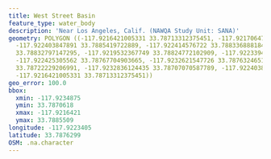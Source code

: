 ```yaml
---
title: West Street Basin
feature_type: water_body
description: 'Near Los Angeles, Calif. (NAWQA Study Unit: SANA)'
geometry: POLYGON ((-117.9216421005331 33.78713312375451, -117.9217064735459 33.78855088897821,
  -117.922403847891 33.7885419722889, -117.922414576722 33.78833688818455, -117.9219532367749
  33.78832797147295, -117.9219532367749 33.78824772102909, -117.9223394748693 33.78822097086441,
  -117.922425305562 33.78767704903665, -117.9232621547726 33.78763246512733, -117.9234874603307
  33.78722229206991, -117.9232836124435 33.78707070587789, -117.922403847891 33.78706178903444,
  -117.9216421005331 33.78713312375451))
geo_error: 100.0
bbox:
  xmin: -117.9234875
  ymin: 33.7870618
  xmax: -117.9216421
  ymax: 33.7885509
longitude: -117.9223405
latitude: 33.7876299
OSM: .na.character
---
```

